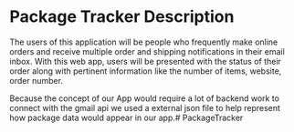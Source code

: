 # Package Tracker Description
The users of this application will be people who frequently make online orders and receive multiple order and shipping notifications in 
    their email inbox. With this web app, users will be presented with the status of their order along with pertinent information like the number
    of items, website, order number.

Because the concept of our App would require a lot of backend work to connect with the gmail api we used a external json file to help represent how package data would appear in our app.# PackageTracker
